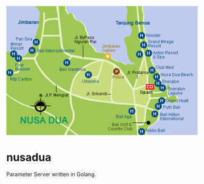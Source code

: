 ![logo](https://raw.githubusercontent.com/crackcell/nusadua/master/nusadua.png)

# nusadua
Parameter Server written in Golang.


